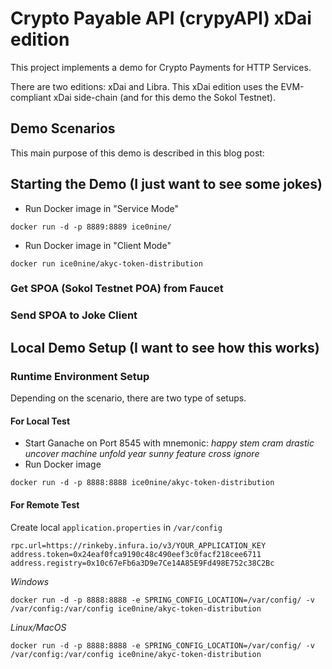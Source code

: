 # Crypto Payable API (crypyAPI) xDai edition

This project implements a demo for Crypto Payments for HTTP Services.  

There are two editions: xDai and Libra. This xDai edition uses the EVM-compliant xDai side-chain (and for this demo the Sokol Testnet).

## Demo Scenarios

This main purpose of this demo is described in this blog post:

## Starting the Demo (I just want to see some jokes)

* Run Docker image in "Service Mode"
```
docker run -d -p 8889:8889 ice0nine/
```

* Run Docker image in "Client Mode"
```
docker run ice0nine/akyc-token-distribution
```

### Get SPOA (Sokol Testnet POA) from Faucet

### Send SPOA to Joke Client

## Local Demo Setup (I want to see how this works)

### Runtime Environment Setup

Depending on the scenario, there are two type of setups.

#### For Local Test

* Start Ganache on Port 8545 with mnemonic: *happy stem cram drastic uncover machine unfold year sunny feature cross ignore*
* Run Docker image
```
docker run -d -p 8888:8888 ice0nine/akyc-token-distribution
```

#### For Remote Test

Create local `application.properties` in `/var/config`
```
rpc.url=https://rinkeby.infura.io/v3/YOUR_APPLICATION_KEY
address.token=0x24eaf0fca9190c48c490eef3c0facf218cee6711
address.registry=0x10c67eFb6a3D9e7Ce14A85E9Fd498E752c38C2Bc
```

_Windows_
```
docker run -d -p 8888:8888 -e SPRING_CONFIG_LOCATION=/var/config/ -v /var/config:/var/config ice0nine/akyc-token-distribution
```

_Linux/MacOS_
```
docker run -d -p 8888:8888 -e SPRING_CONFIG_LOCATION=/var/config/ -v /var/config:/var/config ice0nine/akyc-token-distribution
```